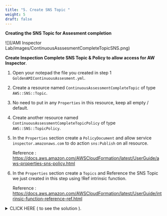```yaml
---
title: "5. Create SNS Topic "
weight: 5
draft: false
---
```


**Creating the SNS Topic for Assesment completion**

![](/AMI Inspector Lab/images/ContinuousAsssesmentCompleteTopicSNS.png)

**Create Inspection Complete SNS Topic & Policy to allow access for AW Inspector**.

1. Open your notepad the file you created in step 1 `GoldenAMIContinuousAssesment.yml`.

2. Create a resource named `ContinuousAssessmentCompleteTopic` of type `AWS::SNS::Topic`.

3. No need to put in any `Properties` in this resource, keep all empty / default.

4. Create another resource named `ContinuousAssessmentCompleteTopicPolicy` of type `AWS::SNS::TopicPolicy`.  

5. In the `Properties` section create a `PolicyDocument` and allow service `inspector.amazonaws.com` to do action `sns:Publish` on all resource.

    Reference : https://docs.aws.amazon.com/AWSCloudFormation/latest/UserGuide/aws-properties-sns-policy.html

6. In the `Properties` section create a `Topics` and Reference the SNS Topic we just created in this step using !Ref intrinsic function.

    Reference : https://docs.aws.amazon.com/AWSCloudFormation/latest/UserGuide/intrinsic-function-reference-ref.html

<details><summary>CLICK HERE ( to see the solution ).</summary>
```
  ContinuousAssessmentCompleteTopic: 
    Type: "AWS::SNS::Topic"
  ContinuousAssessmentCompleteTopicPolicy: 
    Properties: 
      PolicyDocument: 
        Id: MyTopicPolicy
        Statement: 
          - 
            Action: "sns:Publish"
            Effect: Allow
            Principal: 
              Service: inspector.amazonaws.com
            Resource: "*"
            Sid: My-statement-id
        Version: "2012-10-17"
      Topics: 
        - !Ref "ContinuousAssessmentCompleteTopic"
    Type: "AWS::SNS::TopicPolicy"
```
</details>
